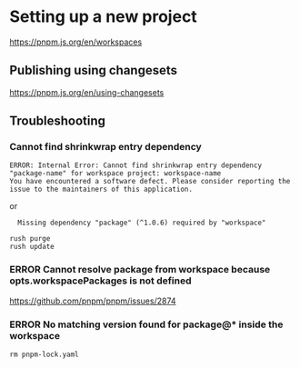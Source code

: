 # Setting up a new project

https://pnpm.js.org/en/workspaces

## Publishing using changesets

https://pnpm.js.org/en/using-changesets

## Troubleshooting

### Cannot find shrinkwrap entry dependency

``` 
ERROR: Internal Error: Cannot find shrinkwrap entry dependency "package-name" for workspace project: workspace-name
You have encountered a software defect. Please consider reporting the issue to the maintainers of this application.
```

or

```
  Missing dependency "package" (^1.0.6) required by "workspace"
```

```
rush purge
rush update
```

### ERROR Cannot resolve package from workspace because opts.workspacePackages is not defined

https://github.com/pnpm/pnpm/issues/2874

### ERROR No matching version found for package@* inside the workspace

```
rm pnpm-lock.yaml
```
